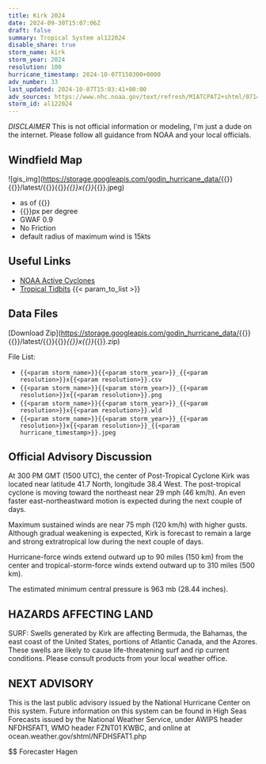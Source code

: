 ```yaml
---
title: Kirk 2024
date: 2024-09-30T15:07:06Z
draft: false
summary: Tropical System al122024
disable_share: true
storm_name: kirk
storm_year: 2024
resolution: 100
hurricane_timestamp: 2024-10-07T150300+0000
adv_number: 33
last_updated: 2024-10-07T15:03:41+00:00
adv_sources: https://www.nhc.noaa.gov/text/refresh/MIATCPAT2+shtml/071441.shtml
storm_id: al122024
---
```

*DISCLAIMER* This is not official information or modeling, I'm just a dude on the internet.  Please follow all guidance from NOAA and your local officials.

## Windfield Map
![gis_img](https://storage.googleapis.com/godin_hurricane_data/{{<param storm_name>}}{{<param storm_year>}}/latest/{{<param storm_name>}}{{<param storm_year>}}_{{<param resolution>}}x{{<param resolution>}}_{{<param hurricane_timestamp>}}.jpeg)

- as of {{<param last_updated>}}
- {{<param resolution>}}px per degree
- GWAF 0.9
- No Friction
- default radius of maximum wind is 15kts

## Useful Links
- [NOAA Active Cyclones](https://www.nhc.noaa.gov/)
- [Tropical Tidbits](https://www.tropicaltidbits.com/storminfo/)
{{< param_to_list >}}

## Data Files
[Download Zip](https://storage.googleapis.com/godin_hurricane_data/{{<param storm_name>}}{{<param storm_year>}}/latest/{{<param storm_name>}}{{<param storm_year>}}_{{<param resolution>}}x{{<param resolution>}}_{{<param hurricane_timestamp>}}.zip)

File List:
- `{{<param storm_name>}}{{<param storm_year>}}_{{<param resolution>}}x{{<param resolution>}}.csv`
- `{{<param storm_name>}}{{<param storm_year>}}_{{<param resolution>}}x{{<param resolution>}}.png`
- `{{<param storm_name>}}{{<param storm_year>}}_{{<param resolution>}}x{{<param resolution>}}.wld`
- `{{<param storm_name>}}{{<param storm_year>}}_{{<param resolution>}}x{{<param resolution>}}_{{<param hurricane_timestamp>}}.jpeg`


## Official Advisory Discussion
At 300 PM GMT (1500 UTC), the center of Post-Tropical Cyclone Kirk
was located near latitude 41.7 North, longitude 38.4 West. The
post-tropical cyclone is moving toward the northeast near 29 mph (46
km/h). An even faster east-northeastward motion is expected during 
the next couple of days.
 
Maximum sustained winds are near 75 mph (120 km/h) with higher
gusts.  Although gradual weakening is expected, Kirk is forecast to
remain a large and strong extratropical low during the next couple
of days.
 
Hurricane-force winds extend outward up to 90 miles (150 km) from
the center and tropical-storm-force winds extend outward up to 310
miles (500 km).
 
The estimated minimum central pressure is 963 mb (28.44 inches).
 
 
HAZARDS AFFECTING LAND
----------------------
SURF:  Swells generated by Kirk are affecting Bermuda, the Bahamas,
the east coast of the United States, portions of Atlantic Canada,
and the Azores. These swells are likely to cause life-threatening
surf and rip current conditions. Please consult products from your
local weather office.
 
 
NEXT ADVISORY
-------------
This is the last public advisory issued by the National Hurricane
Center on this system. Future information on this system can be 
found in High Seas Forecasts issued by the National Weather 
Service, under AWIPS header NFDHSFAT1, WMO header FZNT01 KWBC, and 
online at ocean.weather.gov/shtml/NFDHSFAT1.php
 
$$
Forecaster Hagen